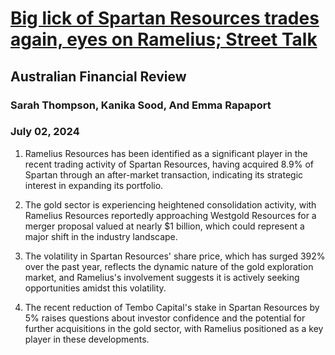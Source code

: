 # [Big lick of Spartan Resources trades again, eyes on Ramelius; Street Talk](https://advance.lexis.com/api/document?collection=news&id=urn:contentItem:6CDB-HD71-JD34-V002-00000-00&context=1519360)
## Australian Financial Review
### Sarah Thompson, Kanika Sood, And Emma Rapaport
### July 02, 2024

1. Ramelius Resources has been identified as a significant player in the recent trading activity of Spartan Resources, having acquired 8.9% of Spartan through an after-market transaction, indicating its strategic interest in expanding its portfolio.

2. The gold sector is experiencing heightened consolidation activity, with Ramelius Resources reportedly approaching Westgold Resources for a merger proposal valued at nearly $1 billion, which could represent a major shift in the industry landscape.

3. The volatility in Spartan Resources' share price, which has surged 392% over the past year, reflects the dynamic nature of the gold exploration market, and Ramelius's involvement suggests it is actively seeking opportunities amidst this volatility.

4. The recent reduction of Tembo Capital's stake in Spartan Resources by 5% raises questions about investor confidence and the potential for further acquisitions in the gold sector, with Ramelius positioned as a key player in these developments.